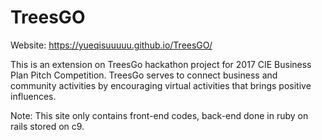 # TreesGO

Website: https://yueqisuuuuu.github.io/TreesGO/

This is an extension on TreesGo hackathon project for 2017 CIE Business Plan Pitch Competition. TreesGo serves to connect business and community activities by encouraging virtual activities that brings positive influences.

Note: This site only contains front-end codes, back-end done in ruby on rails stored on c9.

